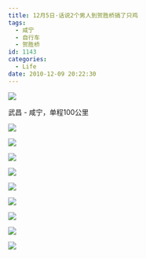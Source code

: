 ```yaml
---
title: 12月5日·话说2个男人到贺胜桥搞了只鸡
tags:
  - 咸宁
  - 自行车
  - 贺胜桥
id: 1143
categories:
  - Life
date: 2010-12-09 20:22:30
---
```


![](/images/2010/12/09_07_152453_7446.jpg)

武昌 - 咸宁，单程100公里

![](/images/2010/12/09_07_152453_0_7447.jpg)

![](/images/2010/12/09_07_152453_1_7448.jpg)

![](/images/2010/12/09_07_152453_2_7449.jpg)

![](/images/2010/12/09_07_152453_3_7450.jpg)

![](/images/2010/12/09_07_152453_4_7451.jpg)

![](/images/2010/12/09_07_152453_5_7452.jpg)

![](/images/2010/12/09_07_152453_6_7453.jpg)

![](/images/2010/12/09_07_152453_7_7454.jpg)

![](/images/2010/12/09_07_152453_8_7455.jpg)